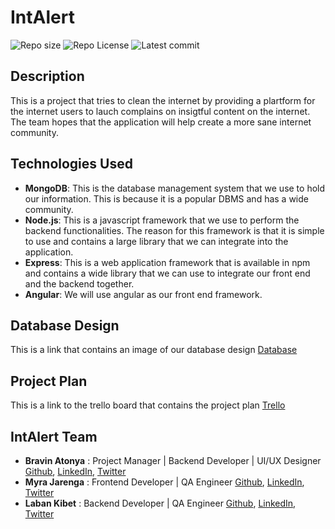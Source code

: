 # IntAlert
![Repo size](https://img.shields.io/github/repo-size/atonya-bravin/IntAlert )
![Repo License](https://img.shields.io/github/license/atonya-bravin/IntAlert.svg)
![Latest commit](https://img.shields.io/github/last-commit/atonya-bravin/IntAlert?style=round-square)

## Description
This is a project that tries to clean the internet by providing a plartform for the internet users to lauch complains on insigtful content on the internet. The team hopes that the application will help create a more sane internet community.

## Technologies Used
- **MongoDB**: This is the  database management system that we use to hold our information. This is because it is a popular DBMS and has a wide community.
- **Node.js**: This is a javascript framework that we use to perform the backend functionalities. The reason for this framework is that it is simple to use and contains a large library that we can integrate into the application.
- **Express**: This is a web application framework that is available in npm and contains a wide library that we can use to integrate our front end and the backend together.
- **Angular**: We will use angular as our front end framework.

## Database Design
This is a link that contains an image of our database design [Database](https://drive.google.com/file/d/1hYGBjemjRO702wySGdFp0vFcdtDDt_NP/view?usp=sharing)

## Project Plan
This is a link to the trello board that contains the project plan [Trello](https://trello.com/b/bEMg1S6S/intalert)

## IntAlert Team
- **Bravin Atonya** : Project Manager | Backend Developer | UI/UX Designer
                  [Github](https://github.com/atonya-bravin), [LinkedIn](https://www.linkedin.com/in/bravin-atonya-71048425a/), [Twitter](https://twitter.com/bravin_the_Geek)
- **Myra Jarenga** : Frontend Developer | QA Engineer
                  [Github](https://github.com/myrajarenga), [LinkedIn](https://www.linkedin.com/in/myra-jarenga/), [Twitter](https://twitter.com/JarengaMyra)
- **Laban Kibet** : Backend Developer | QA Engineer
                  [Github](https://github.com/Laban254), [LinkedIn](https://www.linkedin.com/in/laban-rotich/), [Twitter](https://twitter.com/labanK_)
